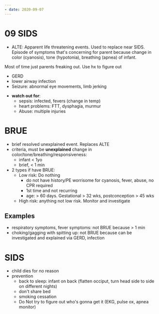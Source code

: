 ```yaml
---
- date: 2020-09-07
---
```


# 09 SIDS

<!-- ALTE is. Most common ALTE .. -->

- ALTE: Apparent life threatening events. Used to replace near SIDS. Episode of symptoms that's concerning for parent because change in color (cyanosis), tone (hypotonia), breathing (apnea) of infant.

Most of time just parents freaking out. Use hx to figure out

- GERD
- lower airway infection
- Seizure: abnormal eye movements, limb jerking

<!-- ALTE, watch out for.. -->

- **watch out for**:
	- sepsis: infected, fevers (change in temp)
	- heart problems: FTT, dysphagia, murmur
	- Abuse: multiple injuries

# BRUE

<!-- BRUE is. Overall criteria. Low vs high risk BRUE criterias and management.. -->

- brief resolved unexplained event. Replaces ALTE
- criteria, must be **unexplained** change in color/tone/breathing/responsiveness:
	- infant < 1yo
	- brief, < 1 min
- 2 types if have BRUE:
	- Low risk: Do nothing
		- do not have history/PE worrisome for cyanosis, fever, abuse, no CPR required
		- 1st time and not recurring
		- age: > 60 days. Gestational > 32 wks, postconception > 45 wks
	- High risk: anything not low risk. Monitor and investigate

## Examples

- respiratory symptoms, fever symptoms: not BRUE because > 1 min
- choking/gagging with spitting up: not BRUE because can be investigated and explained via GERD, infection

# SIDS

<!-- SIDS is, preventions.. -->

- child dies for no reason
- prevention
	- back to sleep: infant on back (flatten occiput, turn head side to side on different nights)
	- don't share bed
	- smoking cessation
	- Do Not try to figure out who's gonna get it (EKG, pulse ox, apnea monitor)
